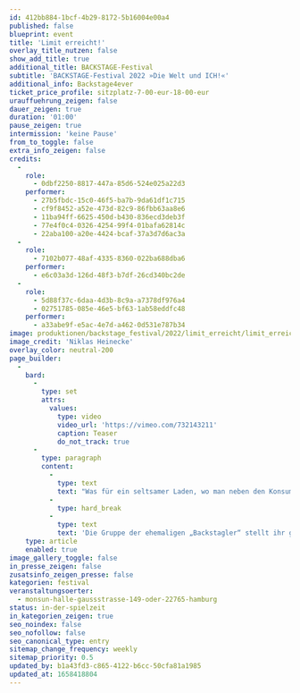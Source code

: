 ```yaml
---
id: 412bb884-1bcf-4b29-8172-5b16004e00a4
published: false
blueprint: event
title: 'Limit erreicht!'
overlay_title_nutzen: false
show_add_title: true
additional_title: BACKSTAGE-Festival
subtitle: 'BACKSTAGE-Festival 2022 »Die Welt und ICH!«'
additional_info: Backstage4ever
ticket_price_profile: sitzplatz-7-00-eur-18-00-eur
urauffuehrung_zeigen: false
dauer_zeigen: true
duration: '01:00'
pause_zeigen: true
intermission: 'keine Pause'
from_to_toggle: false
extra_info_zeigen: false
credits:
  -
    role:
      - 0dbf2250-8817-447a-85d6-524e025a22d3
    performer:
      - 27b5fbdc-15c0-46f5-ba7b-9da61df1c715
      - cf9f8452-a52e-473d-82c9-86fbb63aa8e6
      - 11ba94ff-6625-450d-b430-836ecd3deb3f
      - 77e4f0c4-0326-4254-99f4-01bafa62814c
      - 22aba100-a20e-4424-bcaf-37a3d7d6ac3a
  -
    role:
      - 7102b077-48af-4335-8360-022ba688dba6
    performer:
      - e6c03a3d-126d-48f3-b7df-26cd340bc2de
  -
    role:
      - 5d88f37c-6daa-4d3b-8c9a-a7378df976a4
      - 02751785-085e-46e5-bf63-1ab58eddfc48
    performer:
      - a33abe9f-e5ac-4e7d-a462-0d531e787b34
image: produktionen/backstage_festival/2022/limit_erreicht/limit_erreicht_backstage_01_c_niklas_heinecke.jpeg
image_credit: 'Niklas Heinecke'
overlay_color: neutral-200
page_builder:
  -
    bard:
      -
        type: set
        attrs:
          values:
            type: video
            video_url: 'https://vimeo.com/732143211'
            caption: Teaser
            do_not_track: true
      -
        type: paragraph
        content:
          -
            type: text
            text: "Was für ein seltsamer Laden, wo man neben den Konsumgütern auch noch die große Liebe sucht, seine Abgründe erklärt oder Daseinskrisen bewältigt. Die Einkaufstüten wollen gefüllt werden mit Sehnsucht, Liebe, Lust, Schmerz und Ernüchterung. Nicht alles kann von der Kreditkarte abgebucht werden. Ist der Kassierer ein verkappter Zirkusdirektor oder gar Therapeut? Sind alle freiwillig hier? Man könnte annehmen, dass schon morgen alles wieder von vorne beginnt: „Treten Sie näher, das Rad des Lebens dreht sich stetig, neues Spiel, neues Glück!“ bis das Limit erreicht ist und alle Konten ausgeschöpft.\_"
          -
            type: hard_break
          -
            type: text
            text: 'Die Gruppe der ehemaligen „Backstagler“ stellt ihr gemeinsam entwickeltes Ensembleprojekt vor.'
    type: article
    enabled: true
image_gallery_toggle: false
in_presse_zeigen: false
zusatsinfo_zeigen_presse: false
kategorien: festival
veranstaltungsoerter:
  - monsun-halle-gaussstrasse-149-oder-22765-hamburg
status: in-der-spielzeit
in_kategorien_zeigen: true
seo_noindex: false
seo_nofollow: false
seo_canonical_type: entry
sitemap_change_frequency: weekly
sitemap_priority: 0.5
updated_by: b1a43fd3-c865-4122-b6cc-50cfa81a1985
updated_at: 1658418804
---
```

